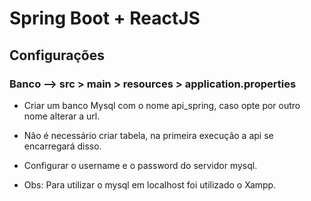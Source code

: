 # Spring Boot  + ReactJS 

## Configurações

### Banco --> src > main > resources > application.properties 

  * Criar um banco Mysql com o nome api_spring, caso opte por outro nome alterar a url.
  * Não é necessário criar tabela, na primeira execução a api se encarregará disso.
  * Configurar o username e o password do servidor mysql.
  
  * Obs: Para utilizar o mysql em localhost foi utilizado o Xampp.
